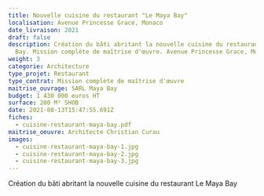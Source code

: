 ```yaml
---
title: Nouvelle cuisine du restaurant "Le Maya Bay"
localisation: Avenue Princesse Grace, Monaco
date_livraison: 2021
draft: false
description: Création du bâti abritant la nouvelle cuisine du restaurant Le Maya
  Bay. Mission complète de maîtrise d'œuvre. Avenue Princesse Grace, Monaco.
weight: 3
categorie: Architecture
type_projet: Restaurant
type_contrat: Mission complète de maîtrise d'œuvre
maitrise_ouvrage: SARL Maya Bay
budget: 1 430 000 euros HT
surface: 200 M² SHOB
date: 2021-08-13T15:47:55.691Z
fiches:
  - cuisine-restaurant-maya-bay.pdf
maitrise_oeuvre: Architecte Christian Curau
images:
  - cuisine-restaurant-maya-bay-1.jpg
  - cuisine-restaurant-maya-bay-2.jpg
  - cuisine-restaurant-maya-bay-3.jpg
---
```

Création du bâti abritant la nouvelle cuisine du restaurant Le Maya Bay
